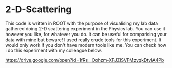 # 2-D-Scattering

This code is written in ROOT with the purpose of visualising my lab data gathered doing 2-D scattering experiment in the Physics lab. You 
can use it however you like, for whatever you do. It can be useful for comparising your data with mine but beware! I used really crude 
tools for this experiment. It would only work if you don't have modern tools like me. You can check how i do this experiment with my 
colleague below.

https://drive.google.com/open?id=1fRs__Oohzm-XFJZISVFMzvqkDtvIA4Pb
